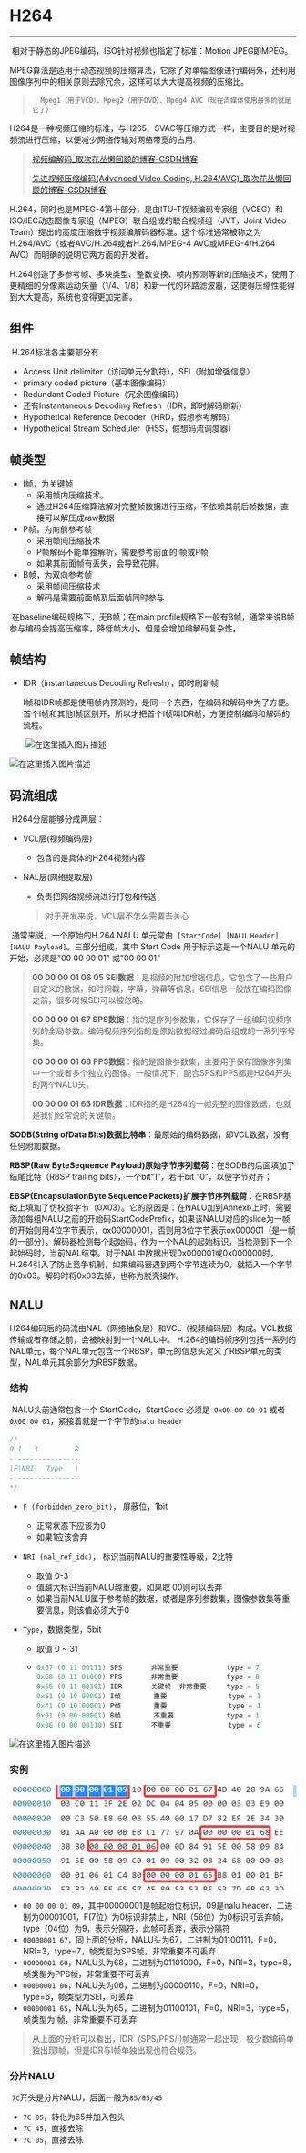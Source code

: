 # H264

---

​		相对于静态的JPEG编码，ISO针对视频也指定了标准：Motion JPEG即MPEG。

​		MPEG算法是适用于动态视频的压缩算法，它除了对单幅图像进行编码外，还利用图像序列中的相关原则去除冗余，这样可以大大提高视频的压缩比。

>  		Mpeg1（用于VCD）、Mpeg2（用于DVD）、Mpeg4 AVC（现在流媒体使用最多的就是它了）

​		H264是一种视频压缩的标准，与H265、SVAC等压缩方式一样，主要目的是对视频流进行压缩，以便减少网络传输对网络带宽的占用.

> [视频编解码_取次花丛懒回顾的博客-CSDN博客](https://yinwenjie.blog.csdn.net/category_1914693.html)
>
> [先进视频压缩编码(Advanced Video Coding, H.264/AVC)_取次花丛懒回顾的博客-CSDN博客](https://blog.csdn.net/shaqoneal/category_9267755.html)

​		H.264，同时也是MPEG-4第十部分，是由ITU-T视频编码专家组（VCEG）和ISO/IEC动态图像专家组（MPEG）联合组成的联合视频组（JVT，Joint Video Team）提出的高度压缩数字视频编解码器标准。这个标准通常被称之为H.264/AVC（或者AVC/H.264或者H.264/MPEG-4 AVC或MPEG-4/H.264 AVC）而明确的说明它两方面的开发者。

​		H.264创造了多参考帧、多块类型、整数变换、帧内预测等新的压缩技术，使用了更精细的分像素运动矢量（1/4、1/8）和新一代的环路滤波器，这使得压缩性能得到大大提高，系统也变得更加完善。

## 组件

​	H.264标准各主要部分有

- Access Unit delimiter（访问单元分割符），SEI（附加增强信息）
- primary coded picture（基本图像编码）
- Redundant Coded Picture（冗余图像编码）
- 还有Instantaneous Decoding Refresh（IDR，即时解码刷新）
- Hypothetical Reference Decoder（HRD，假想参考解码）
- Hypothetical Stream Scheduler（HSS，假想码流调度器）



## 帧类型

- I帧，为关键帧
  - 采用帧内压缩技术。
  - 通过H264压缩算法解对完整帧数据进行压缩，不依赖其前后帧数据，直接可以解压成raw数据
- P帧，为向前参考帧
  - 采用帧间压缩技术
  - P帧解码不能单独解析，需要参考前面的I帧或P帧
  - 如果其前面帧有丢失，会导致花屏。
- B帧，为双向参考帧
  - 采用帧间压缩技术
  - 解码是需要前面帧及后面帧同时参与

​		在baseline编码规格下，无B帧；在main profile规格下一般有B帧，通常来说B帧参与编码会提高压缩率，降低帧大小，但是会增加编解码复杂性。

## 帧结构

- IDR（instantaneous Decoding Refresh），即时刷新帧

  ​		I帧和IDR帧都是使用帧内预测的，是同一个东西，在编码和解码中为了方便。首个I帧和其他I帧区别开，所以才把首个I帧叫IDR帧，方便控制编码和解码的流程。

  ​		![在这里插入图片描述](https://img-blog.csdnimg.cn/dd2f694073544d74931dd4b9839b324a.png)

![在这里插入图片描述](https://img-blog.csdnimg.cn/52b2b2e01e314ced9dd9dd5ccaf9f06b.png)



## 码流组成

​		H264分层能够分成两层：

- VCL层(视频编码层)

  - 包含的是具体的H264视频内容

- NAL层(网络提取层)

  - 负责把网络视频流进行打包和传送

  > 对于开发来说，VCL层不怎么需要去关心

​		通常来说，一个原始的H.264 NALU 单元常由` [StartCode] [NALU Header] [NALU Payload]`。三部分组成，其中 Start Code 用于标示这是一个NALU 单元的开始，必须是"00 00 00 01" 或"00 00 01"

> **00 00 00 01 06 05 SEI数据**：是视频的附加增强信息，它包含了一些用户自定义的数据，如时间戳，字幕，弹幕等信息。SEI信息一般放在编码图像之前，很多时候SEI可以被忽略。
>
> **00 00 00 01 67 SPS数据**：指的是序列参数集，它保存了一组编码视频序列的全局参数。编码视频序列指的是原始数据经过编码后组成的一系列序号集。
>
> **00 00 00 01 68 PPS数据**：指的是图像参数集，主要用于保存图像序列集中一个或者多个独立的图像。一般情况下，配合SPS和PPS都是H264开头的两个NALU头。
>
> **00 00 00 01 65 IDR数据**：IDR指的是H264的一帧完整的图像数据，也就是我们经常说的关键帧。

**SODB(String ofData Bits)数据比特串**：最原始的编码数据，即VCL数据，没有任何附加数据。

**RBSP(Raw ByteSequence Payload)原始字节序列载荷**：在SODB的后面填加了结尾比特（RBSP trailing bits），一个bit“1”，若干bit “0”，以便字节对齐；

**EBSP(EncapsulationByte Sequence Packets)扩展字节序列载荷**：在RBSP基础上填加了仿校验字节（0X03）。它的原因是：在NALU加到Annexb上时，需要添加每组NALU之前的开始码StartCodePrefix，如果该NALU对应的slice为一帧的开始则用4位字节表示，ox00000001，否则用3位字节表示ox000001（是一帧的一部分）。解码器检测每个起始码，作为一个NAL的起始标识，当检测到下一个起始码时，当前NAL结束。对于NAL中数据出现0x000001或0x000000时，H.264引入了防止竞争机制，如果编码器遇到两个字节连续为0，就插入一个字节的0x03。解码时将0x03去掉，也称为脱壳操作。

## NALU

​		H264编码后的码流由NAL（网络抽象层）和VCL（视频编码层）构成。VCL数据传输或者存储之前，会被映射到一个NALU中。		H.264的编码帧序列包括一系列的NAL单元，每个NAL单元包含一个RBSP，单元的信息头定义了RBSP单元的类型，NAL单元其余部分为RBSP数据。

### 结构

​		NALU头前通常包含一个 StartCode，StartCode 必须是` 0x00 00 00 01` 或者 `0x00 00 01`，紧接着就是一个字节的`nalu header`

```c
/*
0 1   3			8
-----------------
|F|NRI|  Type	|
-----------------
*/
```

- `F (forbidden_zero_bit)`， 屏蔽位，1bit

  - 正常状态下应该为0
  - 如果1应该舍弃

- `NRI (nal_ref_idc)`， 标识当前NALU的重要性等级，2比特

  - 取值 0-3
  - 值越大标识当前NALU越重要，如果取 00则可以丢弃
  - 如果当前NALU属于参考帧的数据，或者是序列参数集，图像参数集等重要信息，则该值必须大于0

- `Type`，数据类型，5bit

  - 取值 0 ~ 31

  - ```c
    0x67 (0 11 00111) SPS		非常重要     		type = 7
    0x68 (0 11 01000) PPS		非常重要     		type = 8
    0x65 (0 11 00101) IDR  		关键帧  非常重要	  type = 5
    0x61 (0 10 00001) I帧      	重要             	 type = 1
    0x41 (0 10 00001) P帧      	重要             	 type = 1
    0x01 (0 00 00001) B帧      	不重要           	type = 1
    0x06 (0 00 00110) SEI      	不重要           	 type = 6
    ```

![在这里插入图片描述](https://img-blog.csdnimg.cn/24108af7d6274f40a70c81715a52246d.png)



### 实例

![IDR](https://raw.githubusercontent.com/Mocearan/picgo-server/main/241d2a02f0b9601233f143be3da2fa19.png)

- `00 00 00 01 09`，其中00000001是帧起始位标识，09是nalu header，二进制为00001001，F(7位）为0标识非禁止，NRI（56位）为0标识可丢弃帧，type（04位）为9，表示分隔符，此帧可丢弃，表示分隔符
- `00000001 67`，同上面的分析，NALU头为67，二进制为01100111，F=0，NRI=3，type=7，帧类型为SPS帧，非常重要不可丢弃
- `00000001 68`，NALU头为68，二进制为01101000，F=0，NRI=3，type=8，帧类型为PPS帧，非常重要不可丢弃
- `00000001 06`，NALU头为06，二进制为00000110，F=0，NRI=0，type=6，帧类型为SEI，可丢弃
- `00000001 65`，NALU头为65，二进制为01100101，F=0，NRI=3，type=5，帧类型为I帧，非常重要不可丢弃

> 从上面的分析可以看出，IDR（SPS/PPS/I)帧通常一起出现，极少数编码单独出现I帧，但是IDR与I帧单独出现也符合规范。

### 分片NALU

​	`7C`开头是分片NALU，后面一般为`85/05/45`

- `7C 85`，转化为65并加入包头
- `7C 45`，直接去除
- `7C 05`，直接去除